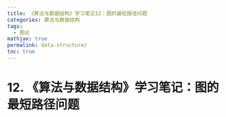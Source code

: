 ```yaml
---
title: 《算法与数据结构》学习笔记12：图的最短路径问题
categories: 算法与数据结构
tags:
  - 图论
mathjax: true
permalink: data-structure/
toc: true 
---
```

# 12. 《算法与数据结构》学习笔记：图的最短路径问题


